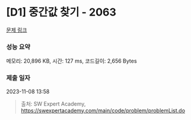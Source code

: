 # [D1] 중간값 찾기 - 2063 

[문제 링크](https://swexpertacademy.com/main/code/problem/problemDetail.do?contestProbId=AV5QPsXKA2UDFAUq) 

### 성능 요약

메모리: 20,896 KB, 시간: 127 ms, 코드길이: 2,656 Bytes

### 제출 일자

2023-11-08 13:58



> 출처: SW Expert Academy, https://swexpertacademy.com/main/code/problem/problemList.do